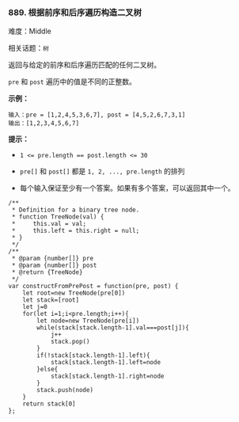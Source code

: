 ### 889. 根据前序和后序遍历构造二叉树

难度：Middle

相关话题：`树`

返回与给定的前序和后序遍历匹配的任何二叉树。



 `pre` 和 `post` 遍历中的值是不同的正整数。







**示例：** 



```
输入：pre = [1,2,4,5,3,6,7], post = [4,5,2,6,7,3,1]
输出：[1,2,3,4,5,6,7]
```






**提示：** 




* `1 <= pre.length == post.length <= 30`

* `pre[]` 和 `post[]` 都是 `1, 2, ..., pre.length` 的排列

* 每个输入保证至少有一个答案。如果有多个答案，可以返回其中一个。




```
/**
 * Definition for a binary tree node.
 * function TreeNode(val) {
 *     this.val = val;
 *     this.left = this.right = null;
 * }
 */
/**
 * @param {number[]} pre
 * @param {number[]} post
 * @return {TreeNode}
 */
var constructFromPrePost = function(pre, post) {
    let root=new TreeNode(pre[0])
    let stack=[root]
    let j=0
    for(let i=1;i<pre.length;i++){
        let node=new TreeNode(pre[i])
        while(stack[stack.length-1].val===post[j]){
            j++
            stack.pop()
        }
        if(!stack[stack.length-1].left){
            stack[stack.length-1].left=node
        }else{
            stack[stack.length-1].right=node
        }
        stack.push(node)
    }
    return stack[0]
};
```

